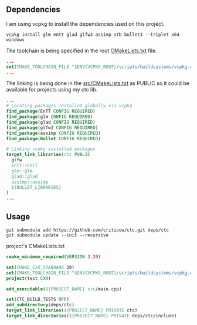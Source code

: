 ## Dependencies

I am using vcpkg to install the dependencies used on this project.

```
vcpkg install glm entt glad glfw3 assimp stb bullet3 --triplet x64-windows
```

The toolchain is being specified in the root [CMakeLists.txt](CMakeLists.txt) file.

``` cmake
...
set(CMAKE_TOOLCHAIN_FILE "$ENV{VCPKG_ROOT}/scripts/buildsystems/vcpkg.cmake")
...
```

The linking is being done in the [src/CMakeLists.txt](src/CMakeLists.txt) as PUBLIC so it could be available for projects using my ctc lib.

``` cmake
...
# Locating packages installed globally via vcpkg
find_package(EnTT CONFIG REQUIRED)
find_package(glm CONFIG REQUIRED)
find_package(glad CONFIG REQUIRED)
find_package(glfw3 CONFIG REQUIRED)
find_package(assimp CONFIG REQUIRED)
find_package(Bullet CONFIG REQUIRED)

# Linking vcpkg installed packages
target_link_libraries(ctc PUBLIC
  glfw
  EnTT::EnTT
  glm::glm
  glad::glad
  assimp::assimp
  ${BULLET_LIBRARIES}
)
...
```

## Usage

```
git submodule add https://github.com/criticow/ctc.git deps/ctc
git submodule update --init --recursive
```

project's CMakeLists.txt

``` cmake
cmake_minimum_required(VERSION 3.20)

set(CMAKE_CXX_STANDARD 20)
set(CMAKE_TOOLCHAIN_FILE "$ENV{VCPKG_ROOT}/scripts/buildsystems/vcpkg.cmake")
project(test CXX)

add_executable(${PROJECT_NAME} src/main.cpp)

set(CTC_BUILD_TESTS OFF)
add_subdirectory(deps/ctc)
target_link_libraries(${PROJECT_NAME} PRIVATE ctc)
target_link_directories(${PROJECT_NAME} PRIVATE deps/ctc/include)
```